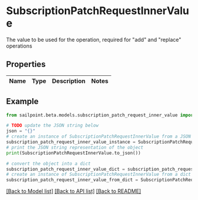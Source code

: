 # SubscriptionPatchRequestInnerValue

The value to be used for the operation, required for \"add\" and \"replace\" operations

## Properties

Name | Type | Description | Notes
------------ | ------------- | ------------- | -------------

## Example

```python
from sailpoint.beta.models.subscription_patch_request_inner_value import SubscriptionPatchRequestInnerValue

# TODO update the JSON string below
json = "{}"
# create an instance of SubscriptionPatchRequestInnerValue from a JSON string
subscription_patch_request_inner_value_instance = SubscriptionPatchRequestInnerValue.from_json(json)
# print the JSON string representation of the object
print(SubscriptionPatchRequestInnerValue.to_json())

# convert the object into a dict
subscription_patch_request_inner_value_dict = subscription_patch_request_inner_value_instance.to_dict()
# create an instance of SubscriptionPatchRequestInnerValue from a dict
subscription_patch_request_inner_value_from_dict = SubscriptionPatchRequestInnerValue.from_dict(subscription_patch_request_inner_value_dict)
```
[[Back to Model list]](../README.md#documentation-for-models) [[Back to API list]](../README.md#documentation-for-api-endpoints) [[Back to README]](../README.md)


